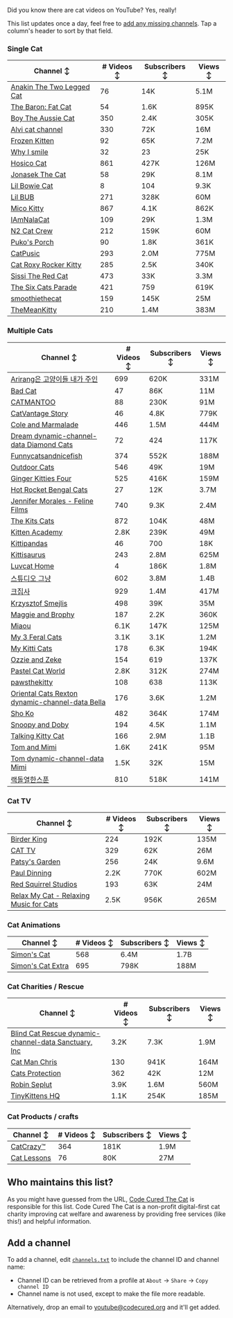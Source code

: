 Did you know there are cat videos on YouTube? Yes, really!

This list updates once a day, feel free to [add any missing channels](#add-a-channel). Tap a column's header to sort by that field.


### Single Cat

| Channel ↕ | # Videos ↕ | Subscribers ↕ | Views ↕ |
| --- | --- | --- | --- |
| [Anakin The Two Legged Cat](https://youtube.com/@anakintwolegs) | 76 | 14K | 5.1M |
| [The Baron: Fat Cat](https://youtube.com/@thebaronfatcat6603) | 54 | 1.6K | 895K |
| [Boy The Aussie Cat](https://youtube.com/@boytheaussiecat) | 350 | 2.4K | 305K |
| [Alvi cat channel](https://youtube.com/@alvicatchannel) | 330 | 72K | 16M |
| [Frozen Kitten](https://youtube.com/@frozenkitten) | 92 | 65K | 7.2M |
| [Why I smile](https://youtube.com/@whyismile) | 32 | 23 | 25K |
| [Hosico Cat](https://youtube.com/@hosico_cat) | 861 | 427K | 126M |
| [Jonasek The Cat](https://youtube.com/@jonasekthecat) | 58 | 29K | 8.1M |
| [Lil Bowie Cat](https://youtube.com/@lilbowiecat9121) | 8 | 104 | 9.3K |
| [Lil BUB](https://youtube.com/@lilbub) | 271 | 328K | 60M |
| [Mico Kitty](https://youtube.com/@micokitty) | 867 | 4.1K | 862K |
| [IAmNalaCat](https://youtube.com/@iamnalacat) | 109 | 29K | 1.3M |
| [N2 Cat Crew](https://youtube.com/@n2catcrew) | 212 | 159K | 60M |
| [Puko's Porch](https://youtube.com/@pukosporch) | 90 | 1.8K | 361K |
| [CatPusic](https://youtube.com/@catpusic) | 293 | 2.0M | 775M |
| [Cat Roxy Rocker Kitty](https://youtube.com/@rockerroxy) | 285 | 2.5K | 340K |
| [Sissi The Red Cat](https://youtube.com/@veterinarylife) | 473 | 33K | 3.3M |
| [The Six Cats Parade](https://youtube.com/@thesixcatsparade) | 421 | 759 | 619K |
| [smoothiethecat](https://youtube.com/@smoothiethecat) | 159 | 145K | 25M |
| [TheMeanKitty](https://youtube.com/@themeankitty) | 210 | 1.4M | 383M |

### Multiple Cats

| Channel ↕ | # Videos ↕ | Subscribers ↕ | Views ↕ |
| --- | --- | --- | --- |
| [Arirang은 고양이들 내가 주인](https://youtube.com/@아리랑은고양이들) | 699 | 620K | 331M |
| [Bad Cat](https://youtube.com/@badcattube) | 47 | 86K | 11M |
| [CATMANTOO](https://youtube.com/@catmantoo) | 88 | 230K | 91M |
| [CatVantage Story](https://youtube.com/@catvantagestory) | 46 | 4.8K | 779K |
| [Cole and Marmalade](https://youtube.com/@coleandmarmalade) | 446 | 1.5M | 444M |
| [Dream dynamic-channel-data Diamond Cats](https://youtube.com/@dreamdiamondcats) | 72 | 424 | 117K |
| [Funnycatsandnicefish](https://youtube.com/@funnycatsandnicefish) | 374 | 552K | 188M |
| [Outdoor Cats](https://youtube.com/@outdoorcatslife) | 546 | 49K | 19M |
| [Ginger Kitties Four](https://youtube.com/@gingerkittiesfour) | 525 | 416K | 159M |
| [Hot Rocket Bengal Cats](https://youtube.com/@hotrocketbengalcats) | 27 | 12K | 3.7M |
| [Jennifer Morales - Feline Films](https://youtube.com/@jennifermoralesfelinefilms) | 740 | 9.3K | 2.4M |
| [The Kits Cats](https://youtube.com/@drnworbskitscats) | 872 | 104K | 48M |
| [Kitten Academy](https://youtube.com/@kittenacademy) | 2.8K | 239K | 49M |
| [Kittipandas](https://youtube.com/@kittipandas) | 46 | 700 | 18K |
| [Kittisaurus](https://youtube.com/@kittisaurus) | 243 | 2.8M | 625M |
| [Luvcat Home](https://youtube.com/@claireluvcat) | 4 | 186K | 1.8M |
| [스튜디오 그냥](https://youtube.com/@studiognyang) | 602 | 3.8M | 1.4B |
| [크집사](https://youtube.com/@claire_luvcat) | 929 | 1.4M | 417M |
| [Krzysztof Smejlis](https://youtube.com/@bobonikita) | 498 | 39K | 35M |
| [Maggie and Brophy](https://youtube.com/@maggieandbrophy1327) | 187 | 2.2K | 360K |
| [Miaou](https://youtube.com/@miaou-cat) | 6.1K | 147K | 125M |
| [My 3 Feral Cats](https://youtube.com/@my3feralcats) | 3.1K | 3.1K | 1.2M |
| [My Kitti Cats](https://youtube.com/@mykitticats) | 178 | 6.3K | 194K |
| [Ozzie and Zeke](https://youtube.com/@ozzieandzeke) | 154 | 619 | 137K |
| [Pastel Cat World](https://youtube.com/@pastelcatworld) | 2.8K | 312K | 274M |
| [pawsthekitty](https://youtube.com/@pawsthekitty) | 108 | 638 | 113K |
| [Oriental Cats Rexton dynamic-channel-data Bella](https://youtube.com/@rextonorientalcat) | 176 | 3.6K | 1.2M |
| [Sho Ko](https://youtube.com/@shortyandkodi) | 482 | 364K | 174M |
| [Snoopy and Doby](https://youtube.com/@snoopyanddoby) | 194 | 4.5K | 1.1M |
| [Talking Kitty Cat](https://youtube.com/@stevecash83) | 166 | 2.9M | 1.1B |
| [Tom and Mimi](https://youtube.com/@tomandmimi) | 1.6K | 241K | 95M |
| [Tom dynamic-channel-data Mimi](https://youtube.com/@tom_and_mimi) | 1.5K | 32K | 15M |
| [랙돌열한스푼](https://youtube.com/@unboxingragdolls) | 810 | 518K | 141M |

### Cat TV

| Channel ↕ | # Videos ↕ | Subscribers ↕ | Views ↕ |
| --- | --- | --- | --- |
| [Birder King](https://youtube.com/@birderking) | 224 | 192K | 135M |
| [CAT TV](https://youtube.com/@cattvgames) | 329 | 62K | 26M |
| [Patsy's Garden](https://youtube.com/@patsysgarden) | 256 | 24K | 9.6M |
| [Paul Dinning](https://youtube.com/@pauldinningvideosforcats) | 2.2K | 770K | 602M |
| [Red Squirrel Studios](https://youtube.com/@redsquirrelstudios) | 193 | 63K | 24M |
| [Relax My Cat - Relaxing Music for Cats](https://youtube.com/@relaxmycat) | 2.5K | 956K | 265M |

### Cat Animations

| Channel ↕ | # Videos ↕ | Subscribers ↕ | Views ↕ |
| --- | --- | --- | --- |
| [Simon's Cat](https://youtube.com/@simonscat) | 568 | 6.4M | 1.7B |
| [Simon's Cat Extra](https://youtube.com/@simonscatextra) | 695 | 798K | 188M |

### Cat Charities / Rescue

| Channel ↕ | # Videos ↕ | Subscribers ↕ | Views ↕ |
| --- | --- | --- | --- |
| [Blind Cat Rescue dynamic-channel-data Sanctuary, Inc](https://youtube.com/@blindcatrescuesanctuary) | 3.2K | 7.3K | 1.9M |
| [Cat Man Chris](https://youtube.com/@catmanchrispoole) | 130 | 941K | 164M |
| [Cats Protection](https://youtube.com/@catsprotection) | 362 | 42K | 12M |
| [Robin Seplut](https://youtube.com/@robinseplut) | 3.9K | 1.6M | 560M |
| [TinyKittens HQ](https://youtube.com/@tinykittens) | 1.1K | 254K | 185M |

### Cat Products / crafts

| Channel ↕ | # Videos ↕ | Subscribers ↕ | Views ↕ |
| --- | --- | --- | --- |
| [CatCrazy™](https://youtube.com/@catcrazychannel) | 364 | 181K | 1.9M |
| [Cat Lessons](https://youtube.com/@catlessons) | 76 | 80K | 27M |


## Who maintains this list?

As you might have guessed from the URL, [Code Cured The Cat](https://codecured.org) is responsible for this list. Code Cured The Cat is a non-profit digital-first cat charity improving cat welfare and awareness by providing free services (like this!) and helpful information.

## Add a channel

To add a channel, edit [`channels.txt`](https://github.com/CodeCured/YouTubeIsForCats/blob/main/automation/channels.txt) to include the channel ID and channel name:
* Channel ID can be retrieved from a profile at `About` -> `Share` -> `Copy channel ID`
* Channel name is not used, except to make the file more readable.

Alternatively, drop an email to [youtube@codecured.org](mailto:youtube@codecured.org) and it'll get added.
